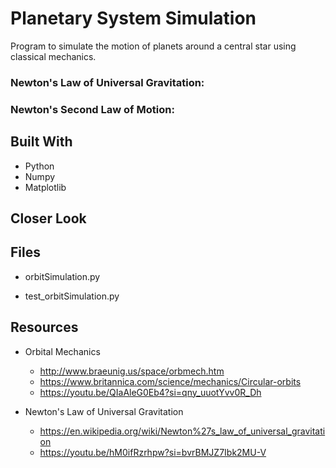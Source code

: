 # Planetary System Simulation
Program to simulate the motion of planets around a central star using classical mechanics.

### Newton's Law of Universal Gravitation:


### Newton's Second Law of Motion:


## Built With
* Python
* Numpy
* Matplotlib

## Closer Look

## Files
* orbitSimulation.py

* test_orbitSimulation.py

## Resources
* Orbital Mechanics
  * http://www.braeunig.us/space/orbmech.htm
  * https://www.britannica.com/science/mechanics/Circular-orbits
  * https://youtu.be/QIaAleG0Eb4?si=qny_uuotYvv0R_Dh

* Newton's Law of Universal Gravitation
  * https://en.wikipedia.org/wiki/Newton%27s_law_of_universal_gravitation
  * https://youtu.be/hM0ifRzrhpw?si=bvrBMJZ7Ibk2MU-V

